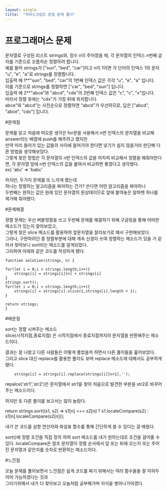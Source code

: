 ```yaml
---
layout: single
title:  "자바스크립트 문법 문제 풀이"
---
```


# 프로그래머스 문제

문자열로 구성된 리스트 strings와, 정수 n이 주어졌을 때, 각 문자열의 인덱스 n번째 글자를 기준으로 오름차순 정렬하려 합니다.  
예를 들어 strings가 ["sun", "bed", "car"]이고 n이 1이면 각 단어의 인덱스 1의 문자 "u", "e", "a"로 strings를 정렬합니다.  
입출력 예 1**"sun", "bed", "car"의 1번째 인덱스 값은 각각 "u", "e", "a" 입니다.  
이를 기준으로 strings를 정렬하면 ["car", "bed", "sun"] 입니다.  
입출력 예 2**"abce"와 "abcd", "cdx"의 2번째 인덱스 값은 "c", "c", "x"입니다.  
따라서 정렬 후에는 "cdx"가 가장 뒤에 위치합니다.   
abce"와 "abcd"는 사전순으로 정렬하면 "abcd"가 우선하므로, 답은 ["abcd", "abce", "cdx"] 입니다.  

#문제점

문제를 읽고 처음에 떠오른 생각은 for문을 사용해서 n번 인덱스의 문자열을 비교해 answer라는 배열에 push를 해주려고 했지만  
만약 미리 들어가 있는 값들의 사이에 들어가야 한다면 넣기가 쉽지 않을거라 판단해 다른 방법을 생각해보았다.  
그렇게 찾은 방법은 각 문자열의 n번 인덱스의 값을 어차피 비교해서 정렬을 해줘야한다면, 각 문자열 앞에 n번 인덱스의 값을 붙여서 비교하면 좋겠다고 생각했다.  
ex) 'abc' => 'babc'  

하지만, 두가지 문제를 또 느끼게 됐는데  
하나는 정렬하는 알고리즘을 짜야하는 건가? 쓴다면 어떤 알고리즘을 짜야하나  
두번째는 원하는 값은 원래 있던 문자열의 원상태이므로 앞에 붙여놓은 알파벳 하나를 제거해 줘야했다.  

#문제해결

정렬 문제는 우선 버블정렬을 쓰고 두번째 문제를 해결하기 위해 구글링을 통해 어떠한 메소드가 있는지 찾아보았고,  
그렇게 찾은 slice 메소드를 활용하여 앞문자열을 잘라보기로 해서 구현해보았다.  
그러나, 구현하려던 중 정렬부분에 대해 계속 신경이 쓰여 정렬하는 메소드가 있을 거 같아서 찾아보니 sort라는 메소드를 알게되었다.  
그리하여 아래와 같은 코드를 작성하게 됐다.
  
    function solution(strings, n) {  
      
    for(let i = 0;i < strings.length;i++){  
        strings[i] = strings[i][n] + strings[i]  
    }  
    strings.sort();  
    for(let i = 0;i < strings.length;i++){  
        strings[i] = strings[i].slice(1,strings[i].length + 1);  
    }  
      
    return strings;  
    }  
  
#배운점  
  
sort는 정렬 시켜주는 메소드  
slice(시작지점,종료지점) 은 시작지점에서 종료지점까지의 문자열을 반환해주는 메소드이다.  
    
결과는 잘 나왔고 다른 사람들은 어떻게 풀었을까 하면서 다른 풀이들을 훑어보았다.  
그리고 slice 대신 replace를 활용한 풀이도 보며 replace 메소드에 대해서도 공부하게 됐다.  
  
        strings[i] = strings[i].replace(strings[i][n+1],'');  
  
repalce('str1','str2')은 문자열에서 str1을 찾아 처음으로 발견한 부분을 str2로 바꾸어주는 메소드이다.  
  
하지만 또 다른 풀이를 보고서는 많이 놀랐다.  
  
return strings.sort((s1, s2) => s1[n] === s2[n] ? s1.localeCompare(s2) : s1[n].localeCompare(s2[n]));  
  
내가 쓴 코드를 삼항 연산자와 화살표 함수를 통해 간단하게 쓸 수 있다는 걸 배웠다.  
  
sort()에 정렬 조건을 직접 정의 하여 sort 메소드를 내가 원하는대로 조건을 걸어줄 수 있다.
localeCompare은 참조 문자열이 정렬 순서에서 앞 또는 뒤에 오는지 또는 주어진 문자열과 같은지를 숫자로 반환하는 메소드이다.  
  
#느낀점  
  
오늘 문제를 풀어보면서 느낀점은 쉽게 코드를 짜기 위해서는 여러 함수들을 잘 익혀두어야 가능하겠다는 것과  
그러기위해서 내가 더 찾아보고 오늘처럼 공부해가며 지식을 쌓아나가야겠다.
